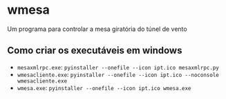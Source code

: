 # wmesa

Um programa para controlar a mesa giratória do túnel de vento




## Como criar os executáveis em windows

 * `mesaxmlrpc.exe`: `pyinstaller --onefile --icon ipt.ico mesaxmlrpc.py`
 * `wmesacliente.exe`: `pyinstaller --onefile --icon ipt.ico --noconsole wmesacliente.exe`
 * `wmesa.exe`: `pyinstaller --onefile --icon ipt.ico wmesa.exe`